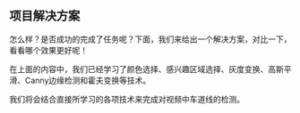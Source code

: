 ## 项目解决方案

怎么样？是否成功的完成了任务呢？下面，我们来给出一个解决方案，对比一下，看看哪个效果更好呢！

在上面的内容中，我们已经学习了颜色选择、感兴趣区域选择、灰度变换、高斯平滑、Canny边缘检测和霍夫变换等技术。

我们将会结合直接所学习的各项技术来完成对视频中车道线的检测。